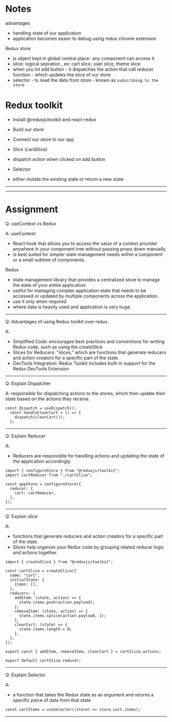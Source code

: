 # Notes

advantages
- handling state of our application
- application becomes easier to debug using redux chrome extension


Redux store
- js object kept in global central place- any component can access it
- slice: logical sepration , ex: cart slice, user slice, theme slice
- when you hit add button - it dispatches the action that call reducer function - which updates the slice of our store
- selector - to read the data from store - known as `subscribing to the store`

# Redux toolkit
- Install @reduxjs/toolkit and react-redux
- Build our store
- Connect our store to our app
- Slice (cardSlice)
- dispatch action when clicked on add button
- Selector

- either mutate the existing state or return a new state

***

***

# Assignment

Q: useContext vs Redux

A:
useContext: 
- React hook that allows you to access the value of a context provider anywhere in your component tree without passing props down manually.
- is best suited for simpler state management needs within a component or a small subtree of components.

Redux
- state management library that provides a centralized store to manage the state of your entire application.
- useful for managing complex application state that needs to be accessed or updated by multiple components across the application.
- use it only when required
- where data is heavily used and application is very huge

***

Q: Advantages of using Redux toolkit over redux.

A:
- Simplified Code: encourages best practices and conventions for writing Redux code, such as using the createSlice 
- Slices for Reducers: "slices," which are functions that generate reducers and action creators for a specific part of the state.
- DevTools Integration: Redux Toolkit includes built-in support for the Redux DevTools Extension


***

Q: Explain Dispatcher

A: 
responsible for dispatching actions to the stores, which then update their state based on the actions they receive.
```
const dispatch = useDispatch();
  const handleClearCart = () => {
    dispatch(clearCart());
  };
```

***

Q: Explain Reducer

A:

- Reducers are responsible for handling actions and updating the state of the application accordingly.
```
import { configureStore } from "@reduxjs/toolkit";
import cartReducer from "./cartSlice";

const appStore = configureStore({
  reducer: {
    cart: cartReducer,
  },
});
```

***

Q: Explain slice

A:
- functions that generate reducers and action creators for a specific part of the state.
- Slices help organize your Redux code by grouping related reducer logic and actions together. 

```
import { createSlice } from "@reduxjs/toolkit";

const cartSlice = createSlice({
  name: "cart",
  initialState: {
    items: [],
  },
  reducers: {
    addItem: (state, action) => {
      state.items.push(action.payload);
    },
    removeItem: (state, action) => {
      state.items.splice(action.payload, 1);
    },
    clearCart: (state) => {
      state.items.length = 0;
    },
  },
});

export const { addItem, removeItem, clearCart } = cartSlice.actions;

export default cartSlice.reducer;
```

***

Q: Explain Selector

A:

- a function that takes the Redux state as an argument and returns a specific piece of data from that state
```
const cartItems = useSelector((store) => store.cart.items);
```


***
